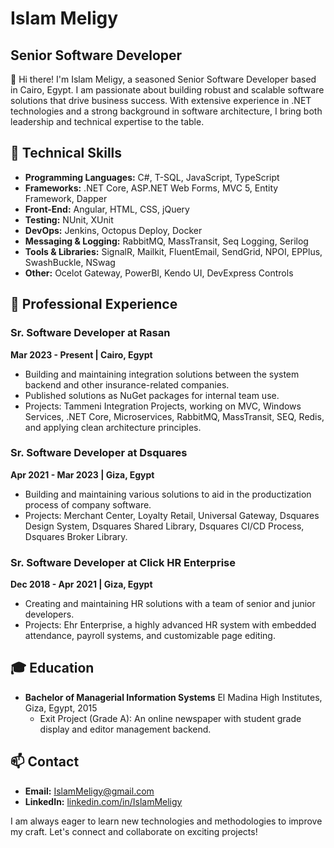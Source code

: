 # Islam Meligy

## Senior Software Developer

👋 Hi there! I'm Islam Meligy, a seasoned Senior Software Developer based in Cairo, Egypt. I am passionate about building robust and scalable software solutions that drive business success. With extensive experience in .NET technologies and a strong background in software architecture, I bring both leadership and technical expertise to the table.

## 🔧 Technical Skills

- **Programming Languages:** C#, T-SQL, JavaScript, TypeScript
- **Frameworks:** .NET Core, ASP.NET Web Forms, MVC 5, Entity Framework, Dapper
- **Front-End:** Angular, HTML, CSS, jQuery
- **Testing:** NUnit, XUnit
- **DevOps:** Jenkins, Octopus Deploy, Docker
- **Messaging & Logging:** RabbitMQ, MassTransit, Seq Logging, Serilog
- **Tools & Libraries:** SignalR, Mailkit, FluentEmail, SendGrid, NPOI, EPPlus, SwashBuckle, NSwag
- **Other:** Ocelot Gateway, PowerBI, Kendo UI, DevExpress Controls

## 🏢 Professional Experience

### Sr. Software Developer at Rasan
**Mar 2023 - Present | Cairo, Egypt**

- Building and maintaining integration solutions between the system backend and other insurance-related companies.
- Published solutions as NuGet packages for internal team use.
- Projects: Tammeni Integration Projects, working on MVC, Windows Services, .NET Core, Microservices, RabbitMQ, MassTransit, SEQ, Redis, and applying clean architecture principles.

### Sr. Software Developer at Dsquares
**Apr 2021 - Mar 2023 | Giza, Egypt**

- Building and maintaining various solutions to aid in the productization process of company software.
- Projects: Merchant Center, Loyalty Retail, Universal Gateway, Dsquares Design System, Dsquares Shared Library, Dsquares CI/CD Process, Dsquares Broker Library.

### Sr. Software Developer at Click HR Enterprise
**Dec 2018 - Apr 2021 | Giza, Egypt**

- Creating and maintaining HR solutions with a team of senior and junior developers.
- Projects: Ehr Enterprise, a highly advanced HR system with embedded attendance, payroll systems, and customizable page editing.

## 🎓 Education

- **Bachelor of Managerial Information Systems**
  El Madina High Institutes, Giza, Egypt, 2015
  - Exit Project (Grade A): An online newspaper with student grade display and editor management backend.

## 📫 Contact

- **Email:** [IslamMeligy@gmail.com](mailto:IslamMeligy@gmail.com)
- **LinkedIn:** [linkedin.com/in/IslamMeligy](https://linkedin.com/in/IslamMeligy)

I am always eager to learn new technologies and methodologies to improve my craft. Let's connect and collaborate on exciting projects!
